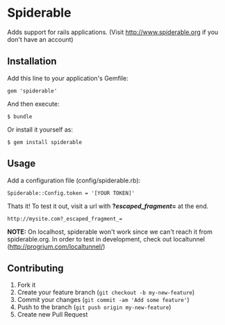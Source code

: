 # Spiderable

Adds support for rails applications. (Visit http://www.spiderable.org if you don't have an account)

## Installation

Add this line to your application's Gemfile:

    gem 'spiderable'

And then execute:

    $ bundle

Or install it yourself as:

    $ gem install spiderable

## Usage

Add a configuration file (config/spiderable.rb):

    Spiderable::Config.token = '[YOUR TOKEN]'

Thats it! To test it out, visit a url with **?_escaped_fragment_=** at the end. 

    http://mysite.com?_escaped_fragment_=

**NOTE:** On localhost, spiderable won't work since we can't reach it from spiderable.org. In order to test in development, check out localtunnel (http://progrium.com/localtunnel/)

## Contributing

1. Fork it
2. Create your feature branch (`git checkout -b my-new-feature`)
3. Commit your changes (`git commit -am 'Add some feature'`)
4. Push to the branch (`git push origin my-new-feature`)
5. Create new Pull Request
